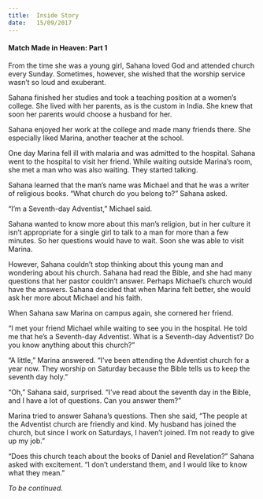 ```yaml
---
title:  Inside Story
date:   15/09/2017
---
```


#### Match Made in Heaven: Part 1

From the time she was a young girl, Sahana loved God and attended church every Sunday. Sometimes, however, she wished that the worship service wasn’t so loud and exuberant.

Sahana finished her studies and took a teaching position at a women’s college. She lived with her parents, as is the custom in India. She knew that soon her parents would choose a husband for her.

Sahana enjoyed her work at the college and made many friends there. She especially liked Marina, another teacher at the school.

One day Marina fell ill with malaria and was admitted to the hospital. Sahana went to the hospital to visit her friend. While waiting outside Marina’s room, she met a man who was also waiting. They started talking.

Sahana learned that the man’s name was Michael and that he was a writer of religious books. “What church do you belong to?” Sahana asked.

“I’m a Seventh-day Adventist,” Michael said.

Sahana wanted to know more about this man’s religion, but in her culture it isn’t appropriate for a single girl to talk to a man for more than a few minutes. So her questions would have to wait. Soon she was able to visit Marina.

However, Sahana couldn’t stop thinking about this young man and wondering about his church. Sahana had read the Bible, and she had many questions that her pastor couldn’t answer. Perhaps Michael’s church would have the answers. Sahana decided that when Marina felt better, she would ask her more about Michael and his faith.

When Sahana saw Marina on campus again, she cornered her friend.

“I met your friend Michael while waiting to see you in the hospital. He told me that he’s a Seventh-day Adventist. What is a Seventh-day Adventist? Do you know anything about this church?”

“A little,” Marina answered. “I’ve been attending the Adventist church for a year now. They worship on Saturday because the Bible tells us to keep the seventh day holy.”

“Oh,” Sahana said, surprised. “I’ve read about the seventh day in the Bible, and I have a lot of questions. Can you answer them?”

Marina tried to answer Sahana’s questions. Then she said, “The people at the Adventist church are friendly and kind. My husband has joined the church, but since I work on Saturdays, I haven’t joined. I’m not ready to give up my job.”

“Does this church teach about the books of Daniel and Revelation?” Sahana asked with excitement. “I don’t understand them, and I would like to know what they mean.”

_To be continued._